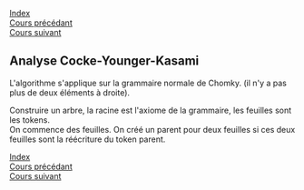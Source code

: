 <script type="text/javascript" src="https://cdnjs.cloudflare.com/ajax/libs/mathjax/2.7.7/latest.js?config=TeX-MML-AM_CHTML"></script>

[Index](./index.md)  
[Cours précédant](./cours_3.md)  
[Cours suivant](./cours_5.md)

## Analyse Cocke-Younger-Kasami

L'algorithme s'applique sur la grammaire normale de Chomky. (il n'y a pas plus de deux éléments à droite).

Construire un arbre, la racine est l'axiome de la grammaire, les feuilles sont les tokens.  
On commence des feuilles. On créé un parent pour deux feuilles si ces deux feuilles sont la réécriture du token parent.


[Index](./index.md)  
[Cours précédant](./cours_3.md)  
[Cours suivant](./cours_5.md)
